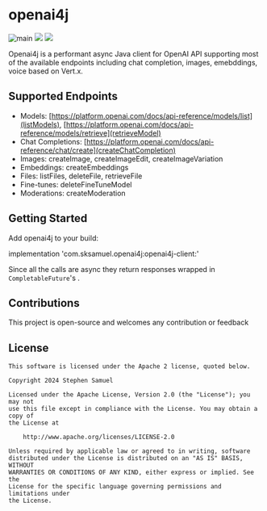 # openai4j

![main](https://github.com/sksamuel/openai4j/workflows/main/badge.svg)
[<img src="https://img.shields.io/maven-central/v/com.sksamuel.openai4j/aedile-core.svg?label=latest%20release"/>](https://central.sonatype.com/search?q=openai4j)
[<img src="https://img.shields.io/nexus/s/https/s01.oss.sonatype.org/com.sksamuel.openai4j/openai4j-cclient.svg?label=latest%20snapshot&style=plastic"/>](https://s01.oss.sonatype.org/content/repositories/snapshots/com/sksamuel/openai4j/)


Openai4j is a performant async Java client for OpenAI API supporting most of the available endpoints including chat
completion, images, emebddings, voice based on Vert.x.

## Supported Endpoints

* Models: [https://platform.openai.com/docs/api-reference/models/list](listModels), [https://platform.openai.com/docs/api-reference/models/retrieve](retrieveModel)
* Chat Completions: [https://platform.openai.com/docs/api-reference/chat/create](createChatCompletion)
* Images: createImage, createImageEdit, createImageVariation
* Embeddings: createEmbeddings
* Files: listFiles, deleteFile, retrieveFile
* Fine-tunes: deleteFineTuneModel
* Moderations: createModeration

## Getting Started

Add openai4j to your build:

implementation 'com.sksamuel.openai4j:openai4j-client:<version>'

Since all the calls are async they return responses wrapped in `CompletableFuture`'s .

## Contributions

This project is open-source and welcomes any contribution or feedback

## License

```
This software is licensed under the Apache 2 license, quoted below.

Copyright 2024 Stephen Samuel

Licensed under the Apache License, Version 2.0 (the "License"); you may not
use this file except in compliance with the License. You may obtain a copy of
the License at

    http://www.apache.org/licenses/LICENSE-2.0

Unless required by applicable law or agreed to in writing, software
distributed under the License is distributed on an "AS IS" BASIS, WITHOUT
WARRANTIES OR CONDITIONS OF ANY KIND, either express or implied. See the
License for the specific language governing permissions and limitations under
the License.
```
